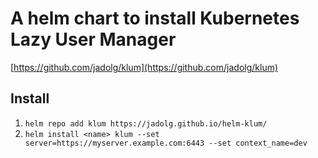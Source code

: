 # A helm chart to install Kubernetes Lazy User Manager

[https://github.com/jadolg/klum](https://github.com/jadolg/klum)

## Install
1. `helm repo add klum https://jadolg.github.io/helm-klum/`
2. `helm install <name> klum --set server=https://myserver.example.com:6443 --set context_name=dev` 
